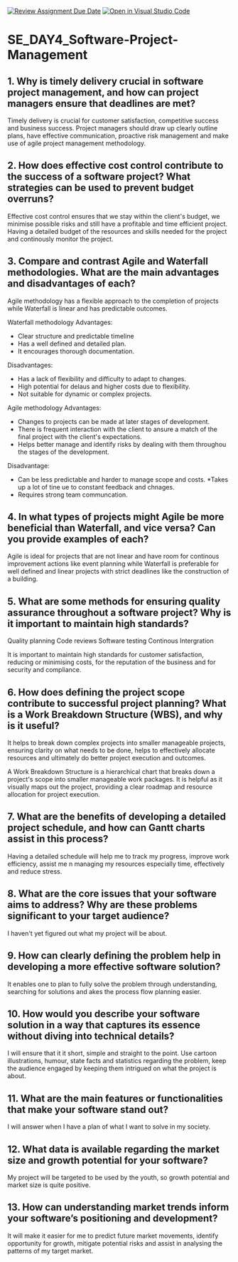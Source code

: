 [![Review Assignment Due Date](https://classroom.github.com/assets/deadline-readme-button-22041afd0340ce965d47ae6ef1cefeee28c7c493a6346c4f15d667ab976d596c.svg)](https://classroom.github.com/a/9pw6JKcu)
[![Open in Visual Studio Code](https://classroom.github.com/assets/open-in-vscode-2e0aaae1b6195c2367325f4f02e2d04e9abb55f0b24a779b69b11b9e10269abc.svg)](https://classroom.github.com/online_ide?assignment_repo_id=18634675&assignment_repo_type=AssignmentRepo)
# SE_DAY4_Software-Project-Management
## 1. Why is timely delivery crucial in software project management, and how can project managers ensure that deadlines are met?
Timely delivery is crucial for customer satisfaction, competitive success and business success.
Project managers should draw up clearly outline plans, have effective communication, proactive risk management and make use of agile project management methodology.

## 2. How does effective cost control contribute to the success of a software project? What strategies can be used to prevent budget overruns?
Effective cost control ensures that we stay within the client's budget, we minimise possible risks and still have a profitable and time efficient project.
Having a detailed budget of the resources and skills needed for the project and continously monitor the project. 

## 3. Compare and contrast Agile and Waterfall methodologies. What are the main advantages and disadvantages of each?
Agile methodology has a flexible approach to the completion of projects while Waterfall is linear and has predictable outcomes.

Waterfall methodology
Advantages:
* Clear structure and predictable timeline
* Has a well defined and detailed plan.
* It encourages thorough documentation.

Disadvantages:
* Has a lack of flexibility and difficulty to adapt to changes.
* High potential for delaus and higher costs due to flexibility.
* Not suitable for dynamic or complex projects.

Agile methodology
Advantages:
* Changes to projects can be made at later stages of development. 
* There is frequent interaction with the client to ansure a match of the final project with the client's expectations.
* Helps better manage and identify risks by dealing with them throughou the stages of the development.

Disadvantage:
* Can be less predictable and harder to manage scope and costs.
*Takes up a lot of tine ue to constant feedback and chnages.
* Requires strong team communcation.


## 4. In what types of projects might Agile be more beneficial than Waterfall, and vice versa? Can you provide examples of each?
Agile is ideal for projects that are not linear and have room for continous improvement actions like event planning while Waterfall is preferable for well defined and linear projects with strict deadlines like the construction of a building. 

## 5. What are some methods for ensuring quality assurance throughout a software project? Why is it important to maintain high standards?

Quality planning
Code reviews
Software testing
Continous Intergration

It is important to maintain high standards for customer satisfaction, reducing or minimising costs, for the reputation of the business and for security and compliance.

## 6. How does defining the project scope contribute to successful project planning? What is a Work Breakdown Structure (WBS), and why is it useful?
It helps to break down complex projects into smaller manageable projects, ensuring clarity on what needs to be done, helps to effectively allocate resources and ultimately do better project execution and outcomes.

A Work Breakdown Structure is a hierarchical chart that breaks down a project's scope into smaller manageable work packages.
It is helpful as it visually maps out the project, providing a clear roadmap and resource allocation for project execution.


## 7. What are the benefits of developing a detailed project schedule, and how can Gantt charts assist in this process?
Having a detailed schedule will help me to track my progress, improve work efficiency, assist me n managing my resources especially time, effectively and reduce stress.
## 8. What are the core issues that your software aims to address? Why are these problems significant to your target audience?
I haven't yet figured out what my project will be about.
## 9. How can clearly defining the problem help in developing a more effective software solution?
It enables one to plan to fully solve the problem through understanding, searching for solutions and akes the process flow planning easier.

## 10. How would you describe your software solution in a way that captures its essence without diving into technical details?
I will ensure that it it short, simple and straight to the point. Use cartoon illustrations, humour, state facts and statistics regarding the problem, keep the audience engaged by keeping them intrigued on what the project is about.
## 11. What are the main features or functionalities that make your software stand out?
I will answer when I have a plan of what I want to solve in my society.
## 12. What data is available regarding the market size and growth potential for your software?
My project will be targeted to be used by the youth, so growth potential and market size is quite positive.
## 13. How can understanding market trends inform your software’s positioning and development?
It will make it easier for me to predict future market movements, identify opportunity for growth, mitigate potential risks and assist in analysing the patterns of my target market.